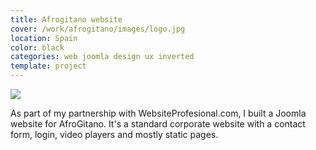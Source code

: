 ```yaml
---
title: Afrogitano website
cover: /work/afrogitano/images/logo.jpg
location: Spain
color: black
categories: web joomla design ux inverted
template: project
---
```


![](/work/afrogitano/images/1.png)

As part of my partnership with WebsiteProfesional.com, I built a Joomla website for AfroGitano. It's a standard corporate website with a contact form, login, video players and mostly static pages.
